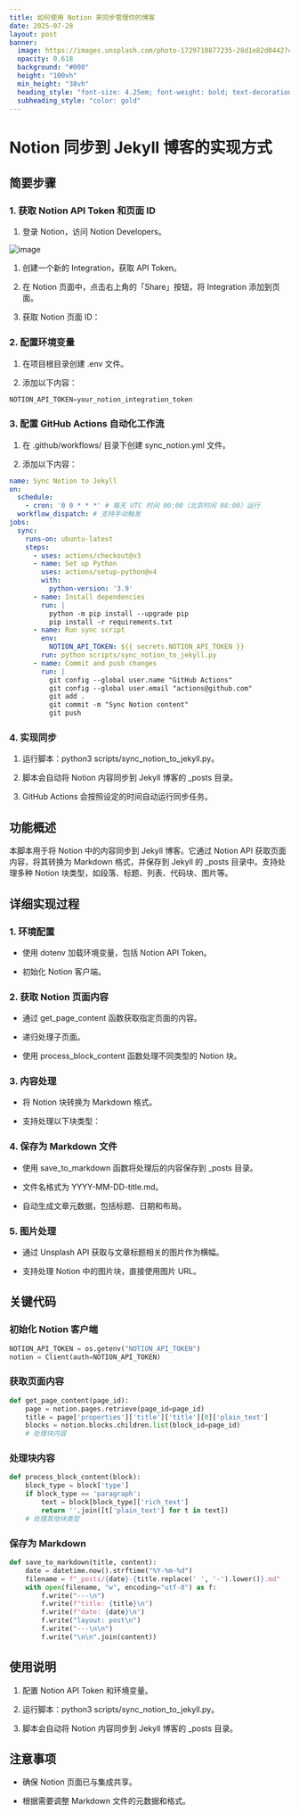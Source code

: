 ```yaml
---
title: 如何使用 Notion 来同步管理你的博客
date: 2025-07-28
layout: post
banner:
  image: https://images.unsplash.com/photo-1729710877235-28d1e82d0442?crop=entropy&cs=tinysrgb&fit=max&fm=jpg&ixid=M3w2OTIwMzJ8MHwxfHJhbmRvbXx8fHx8fHx8fDE3NTM2NjgyNzh8&ixlib=rb-4.1.0&q=80&w=1080
  opacity: 0.618
  background: "#000"
  height: "100vh"
  min_height: "38vh"
  heading_style: "font-size: 4.25em; font-weight: bold; text-decoration: underline"
  subheading_style: "color: gold"
---
```


# Notion 同步到 Jekyll 博客的实现方式

## 简要步骤

### 1. 获取 Notion API Token 和页面 ID

1. 登录 Notion，访问 Notion Developers。

![image](https://prod-files-secure.s3.us-west-2.amazonaws.com/a7a0cc5a-89b9-4cda-8686-1fba0ca52f40/d19c1afe-dea5-4312-9333-786b0ba83054/image.png?X-Amz-Algorithm=AWS4-HMAC-SHA256&X-Amz-Content-Sha256=UNSIGNED-PAYLOAD&X-Amz-Credential=ASIAZI2LB466UC2PIKEF%2F20250728%2Fus-west-2%2Fs3%2Faws4_request&X-Amz-Date=20250728T020437Z&X-Amz-Expires=3600&X-Amz-Security-Token=IQoJb3JpZ2luX2VjEFkaCXVzLXdlc3QtMiJHMEUCIA5yaC7mKhExLEQ8zVPcTJuaIzpxCj0OKcqZw4RH859cAiEAueQ1pBBB5qcYxDhQfeTHCtFEaFziiReQ2Du5MpVwMvcqiAQIgv%2F%2F%2F%2F%2F%2F%2F%2F%2F%2FARAAGgw2Mzc0MjMxODM4MDUiDIhfA7jjdJZFpNrq6CrcAw7oxQkZ65qc6pnV%2BtYBoZnhcpkSVy9uQNKfnfHnObintDJg7Zv6Ba79DQDD0HpkG%2B%2BvfgAw%2BhSEV770q%2FgXOqLRGJsNXMjuUOBAdN2n%2BUQLl%2BDnk2U%2BPKsU7emkPhX1IilLJ8hg7wMCCvhroZUgYGXWB6DvnUfT0k1Q2fBc4osA5Kf0Ex57H6mjldlWlqzOpUu%2Fx5i0Vavu6hspDN1tU3EnsY8e5dES9VlqCwsX%2BVHWAV%2B9CO2X55znd0uRgUCMhnlt01gPFNr4lrICOVkQ7IogA2T6EQAZEK7isGTY6AOY0FHCyHDtXUw24A%2FP4EipoICWmUODp6xDypRX9MIQ3z7ZTH3j%2FTbJ8WgZ7JsUVMLhqcAVq%2Ftmds0TUDNbpaX1FGqSwrMydWz2cpSB7mW1QP1%2F9hm0n0Xsu4nss26Jv0OuzQA6tHBbUg5vgMwlX2WHGayndYdiVd6Mt6bpPvT6pj0Ew%2FZT657hAijRM76Dpdf2Hks63wntdTBZTCoP8MWQ59uvEHZLp5dmjeFRL619TiMNEL2lEASbvF%2B6cpoLsco2iH2UwWqQMchuJx61kEGylU9SH%2FP5AWDGfHkJF5rySLQC34An0dGxAW8zGbeWdNt3AGPd4Oa%2FRM%2BFclTEMISTm8QGOqUB8cqau9tWVRwMy3qrXvXs%2FN6%2F92wLYBMfiL5k8M1%2BGD2Ek6i1sRY4zFOyMzbMYg7Bz82VYiE59nu%2FItMG3X4MGD%2BUNpVsi%2BhJRERgVG%2Bl%2FAG7eCFgMsmPH70IlpHd3KqdUdUGPTkyCd1aqvAUekK7cbmBNVsUdXddgnVChtMwbwPmSm%2Fod5Ojj2xTLOEfapgnKfv%2Bpr36ZJhZHlHEh06a0f4s%2Bcso&X-Amz-Signature=02c32e4027852823fd36f98fc60eaf674f8666f145fa81d5dfb26ed50d3daa5f&X-Amz-SignedHeaders=host&x-amz-checksum-mode=ENABLED&x-id=GetObject)

1. 创建一个新的 Integration，获取 API Token。

1. 在 Notion 页面中，点击右上角的「Share」按钮，将 Integration 添加到页面。

1. 获取 Notion 页面 ID：


### 2. 配置环境变量

1. 在项目根目录创建 .env 文件。

1. 添加以下内容：

```javascript
NOTION_API_TOKEN=your_notion_integration_token
```

### 3. 配置 GitHub Actions 自动化工作流

1. 在 .github/workflows/ 目录下创建 sync_notion.yml 文件。

1. 添加以下内容：

```yaml
name: Sync Notion to Jekyll
on:
  schedule:
    - cron: '0 0 * * *' # 每天 UTC 时间 00:00（北京时间 08:00）运行
  workflow_dispatch: # 支持手动触发
jobs:
  sync:
    runs-on: ubuntu-latest
    steps:
      - uses: actions/checkout@v3
      - name: Set up Python
        uses: actions/setup-python@v4
        with:
          python-version: '3.9'
      - name: Install dependencies
        run: |
          python -m pip install --upgrade pip
          pip install -r requirements.txt
      - name: Run sync script
        env:
          NOTION_API_TOKEN: ${{ secrets.NOTION_API_TOKEN }}
        run: python scripts/sync_notion_to_jekyll.py
      - name: Commit and push changes
        run: |
          git config --global user.name "GitHub Actions"
          git config --global user.email "actions@github.com"
          git add .
          git commit -m "Sync Notion content"
          git push
```

### 4. 实现同步

1. 运行脚本：python3 scripts/sync_notion_to_jekyll.py。

1. 脚本会自动将 Notion 内容同步到 Jekyll 博客的 _posts 目录。

1. GitHub Actions 会按照设定的时间自动运行同步任务。

## 功能概述

本脚本用于将 Notion 中的内容同步到 Jekyll 博客。它通过 Notion API 获取页面内容，将其转换为 Markdown 格式，并保存到 Jekyll 的 _posts 目录中。支持处理多种 Notion 块类型，如段落、标题、列表、代码块、图片等。

## 详细实现过程

### 1. 环境配置

- 使用 dotenv 加载环境变量，包括 Notion API Token。

- 初始化 Notion 客户端。

### 2. 获取 Notion 页面内容

- 通过 get_page_content 函数获取指定页面的内容。

- 递归处理子页面。

- 使用 process_block_content 函数处理不同类型的 Notion 块。

### 3. 内容处理

- 将 Notion 块转换为 Markdown 格式。

- 支持处理以下块类型：


### 4. 保存为 Markdown 文件

- 使用 save_to_markdown 函数将处理后的内容保存到 _posts 目录。

- 文件名格式为 YYYY-MM-DD-title.md。

- 自动生成文章元数据，包括标题、日期和布局。

### 5. 图片处理

- 通过 Unsplash API 获取与文章标题相关的图片作为横幅。

- 支持处理 Notion 中的图片块，直接使用图片 URL。

## 关键代码

### 初始化 Notion 客户端

```python
NOTION_API_TOKEN = os.getenv("NOTION_API_TOKEN")
notion = Client(auth=NOTION_API_TOKEN)
```

### 获取页面内容

```python
def get_page_content(page_id):
    page = notion.pages.retrieve(page_id=page_id)
    title = page['properties']['title']['title'][0]['plain_text']
    blocks = notion.blocks.children.list(block_id=page_id)
    # 处理块内容
```

### 处理块内容

```python
def process_block_content(block):
    block_type = block['type']
    if block_type == 'paragraph':
        text = block[block_type]['rich_text']
        return ''.join([t['plain_text'] for t in text])
    # 处理其他块类型
```

### 保存为 Markdown

```python
def save_to_markdown(title, content):
    date = datetime.now().strftime("%Y-%m-%d")
    filename = f"_posts/{date}-{title.replace(' ', '-').lower()}.md"
    with open(filename, "w", encoding="utf-8") as f:
        f.write("---\n")
        f.write(f"title: {title}\n")
        f.write(f"date: {date}\n")
        f.write("layout: post\n")
        f.write("---\n\n")
        f.write("\n\n".join(content))
```

## 使用说明

1. 配置 Notion API Token 和环境变量。

1. 运行脚本：python3 scripts/sync_notion_to_jekyll.py。

1. 脚本会自动将 Notion 内容同步到 Jekyll 博客的 _posts 目录。

## 注意事项

- 确保 Notion 页面已与集成共享。

- 根据需要调整 Markdown 文件的元数据和格式。